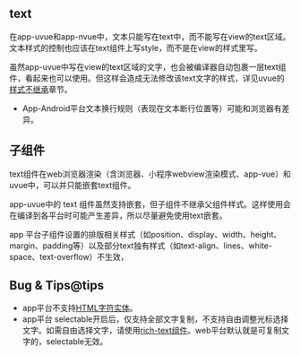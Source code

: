 ## text

<!-- UTSCOMJSON.text.description -->

在app-uvue和app-nvue中，文本只能写在text中，而不能写在view的text区域。文本样式的控制也应该在text组件上写style，而不是在view的样式里写。

虽然app-uvue中写在view的text区域的文字，也会被编译器自动包裹一层text组件，看起来也可以使用。但这样会造成无法修改该text文字的样式，详见uvue的[样式不继承](../css/README.md#stylenoextends)章节。

<!-- UTSCOMJSON.text.attribute -->

<!-- UTSCOMJSON.text.event -->

<!-- UTSCOMJSON.text.compatibility -->

- App-Android平台文本换行规则（表现在文本断行位置等）可能和浏览器有差异。

## 子组件

text组件在web浏览器渲染（含浏览器、小程序webview渲染模式、app-vue）和uvue中，可以并只能嵌套text组件。

app-uvue中的 text 组件虽然支持嵌套，但子组件不继承父组件样式。这样使用会在编译到各平台时可能产生差异，所以尽量避免使用text嵌套。

app 平台子组件设置的排版相关样式（如position、display、width、height、margin、padding等）以及部分text独有样式（如text-align、lines、white-space、text-overflow）不生效，

<!-- UTSCOMJSON.text.children -->

<!-- UTSCOMJSON.text.example -->

<!-- UTSCOMJSON.text.reference -->

## Bug & Tips@tips
- app平台不支持[HTML字符实体](https://developer.mozilla.org/zh-CN/docs/Glossary/Entity)。
- app平台 selectable开启后，仅支持全部文字复制，不支持自由调整光标选择文字。如需自由选择文字，请使用[rich-text组件](rich-text.md)。web平台默认就是可复制文字的，selectable无效。
